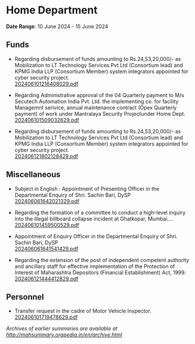 # Home Department

**Date Range**: 10 June 2024 - 15 June 2024


## Funds
- Regarding disbursement of funds amounting to Rs.24,53,20,000/- as Mobilization to LT Technology Services Pvt Ltd (Consortium lead) and KPMG India LLP (Consortium Member) system integrators appointed for cyber security project.\
  [202406101216408029.pdf](https://gr.maharashtra.gov.in/Site/Upload/Government%20Resolutions/English/202406101216408029.pdf)

- Regarding Administrative approval of the 04 Quarterly payment to M/s Secutech Automation India Pvt. Ltd. the implementing co. for facility Managemnt serivice, annual maintenance contract (Opex Quarterly payment) of work under Mantralaya Security Projectunder Home Dept.\
  [202406101509032629.pdf](https://gr.maharashtra.gov.in/Site/Upload/Government%20Resolutions/English/202406101509032629.pdf)

- Regarding disbursement of funds amounting to Rs.24,53,20,000/- as Mobilization to LT Technology Services Pvt Ltd (Consortium lead) and KPMG India LLP (Consortium Member) system integrators appointed for cyber security project.\
  [202406121802128429.pdf](https://gr.maharashtra.gov.in/Site/Upload/Government%20Resolutions/English/202406121802128429.pdf)

## Miscellaneous
- Subject in English : Appointment of Presenting Officer in the Departmental Enquiry of Shri. Sachin Bari, DySP\
  [202406061642021329.pdf](https://gr.maharashtra.gov.in/Site/Upload/Government%20Resolutions/English/202406061642021329.pdf)

- Regarding the formation of a committee to conduct a high-level inquiry into the illegal billboard collapse incident at Ghatkopar, Mumbai....\
  [202406101459500529.pdf](https://gr.maharashtra.gov.in/Site/Upload/Government%20Resolutions/English/202406101459500529.pdf)

- Appointment of Enquiry Officer in the Departmental Enquiry of Shri. Sachin Bari, DySP\
  [202406061641541429.pdf](https://gr.maharashtra.gov.in/Site/Upload/Government%20Resolutions/English/202406061641541429.pdf)

- Regarding the extension of the post of independent competent authority and ancillary staff for effective implementation of the Protection of Interest of Maharashtra Depositors (Financial Establishment) Act, 1999.\
  [202406121444412829.pdf](https://gr.maharashtra.gov.in/Site/Upload/Government%20Resolutions/English/202406121444412829.pdf)

## Personnel
- Transfer request in the cadre of Motor Vehicle Inspector.\
  [202406101719478629.pdf](https://gr.maharashtra.gov.in/Site/Upload/Government%20Resolutions/English/202406101719478629.pdf)


*Archives of earlier summaries are available at http://mahsummary.orgpedia.in/en/archive.html*